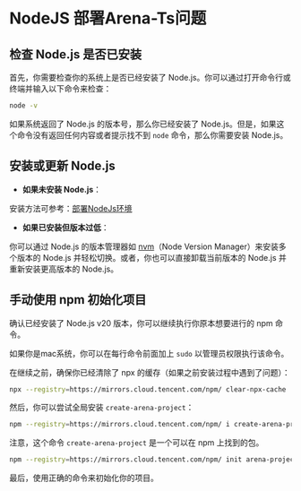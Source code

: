 # NodeJS 部署Arena-Ts问题
## 检查 Node.js 是否已安装
首先，你需要检查你的系统上是否已经安装了 Node.js。你可以通过打开命令行或终端并输入以下命令来检查：

```bash
node -v
```

如果系统返回了 Node.js 的版本号，那么你已经安装了 Node.js。但是，如果这个命令没有返回任何内容或者提示找不到 `node` 命令，那么你需要安装 Node.js。

## 安装或更新 Node.js
+ **如果未安装 Node.js**：  

安装方法可参考：[部署NodeJs环境](./nodejs)
+ **如果已安装但版本过低**：  

你可以通过 Node.js 的版本管理器如 [nvm](https://github.com/nvm-sh/nvm)（Node Version Manager）来安装多个版本的 Node.js 并轻松切换。或者，你也可以直接卸载当前版本的 Node.js 并重新安装更高版本的 Node.js。

## 手动使用 npm 初始化项目
确认已经安装了 Node.js v20 版本，你可以继续执行你原本想要进行的 npm 命令。

如果你是mac系统，你可以在每行命令前面加上 `sudo` 以管理员权限执行该命令。

在继续之前，确保你已经清除了 npx 的缓存（如果之前安装过程中遇到了问题）：

```bash
npx --registry=https://mirrors.cloud.tencent.com/npm/ clear-npx-cache
```

然后，你可以尝试全局安装 `create-arena-project`：

```bash
npm --registry=https://mirrors.cloud.tencent.com/npm/ i create-arena-project@latest -g
```

注意，这个命令 `create-arena-project` 是一个可以在 npm 上找到的包。

```bash
npm --registry=https://mirrors.cloud.tencent.com/npm/ init arena-project .
```

最后，使用正确的命令来初始化你的项目。